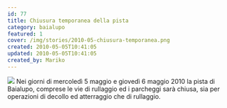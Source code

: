 ```yaml
---
id: 77
title: Chiusura temporanea della pista
category: baialupo
featured: 1
cover: /img/stories/2010-05-chiusura-temporanea.png
created: 2010-05-05T10:41:05
updated: 2010-05-05T10:41:05
created_by: Mariko
---
```


<img src="/img/stories/2010-05-chiusura-temporanea.png" class="float-start mr-3 w-[300px]" />
Nei giorni di mercoledì 5 maggio e giovedì 6 maggio 2010 la pista di Baialupo, comprese le vie di rullaggio ed i parcheggi sarà chiusa, sia per operazioni di decollo ed atterraggio che di rullaggio.
